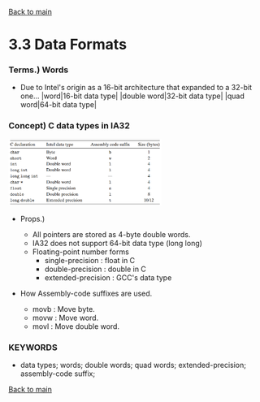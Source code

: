 [Back to main](../../main.md)

# 3.3 Data Formats

### Terms.) Words
* Due to Intel's origin as a 16-bit architecture that expanded to a 32-bit one...
|word|16-bit data type|
|double word|32-bit data type|
|quad word|64-bit data type|


### Concept) C data types in IA32   
<p align="left">
  <img src="https://github.com/JoonHyeok-hozy-Kim/computer_systems_study/blob/main/contents/ch_03/images/03_03_01_c_data_types_in_ia32.png" width="60%">
</p>

* Props.)
  * All pointers are stored as 4-byte double words.
  * IA32 does not support 64-bit data type (long long)
  * Floating-point number forms
    * single-precision : float in C
    * double-precision : double in C
    * extended-precision : GCC's data type

* How Assembly-code suffixes are used.
  * movb : Move byte.
  * movw : Move word.
  * movl : Move double word.


### KEYWORDS
* data types; words; double words; quad words; extended-precision; assembly-code suffix;


[Back to main](../../main.md)